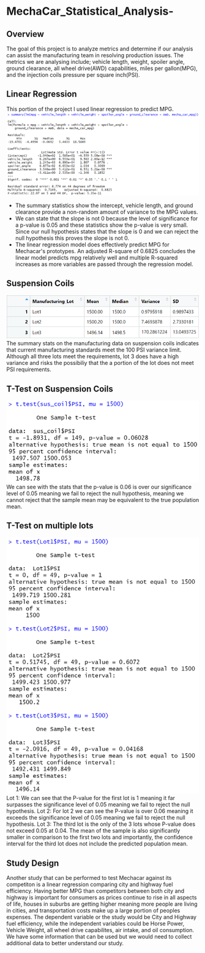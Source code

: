 # MechaCar_Statistical_Analysis-
## Overview
The goal of this project is to analyze metrics and determine if our analysis can assist the manufacturing team in resolving production issues. The metrics we are analysing include; vehicle length, weight, spoiler angle, ground clearance, all wheel drive(AWD) capabilities, miles per gallon(MPG), and the injection coils pressure per square inch(PSI). 
## Linear Regression
This portion of the project I used linear regression to predict MPG. 
![This is an image](https://github.com/weise142/MechaCar_Statistical_Analysis-/blob/main/images/Summary%20stats.png)
- The summary statistics show the intercept, vehicle length, and ground clearance provide a non-random amount of variance to the MPG values.
- We can state that the slope is not 0 because the level of significance for a p-value is 0.05 and these statistics show the p-value is very small. Since our null hypothesis states that the slope is 0 and we can reject the null hypothesis this proves the slope is not 0.
- The linear regression model does effectively predict MPG for Mechacar's prototypes. An adjusted R-square of 0.6825 concludes the linear model predicts mpg relatively well and multiple R-squared increases as more variables are passed through the regression model.
## Suspension Coils
![This is an image](https://github.com/weise142/MechaCar_Statistical_Analysis-/blob/main/images/lot%20summary%20table.png)
The summary stats on the manufacturing data on suspension coils indicates that current manufacturing standards meet the 100 PSI variance limit. Although all three lots meet the requirements, lot 3 does have a high variance and risks the possibiliy that the a portion of the lot does not meet PSI requirements.
## T-Test on Suspension Coils
![This is an image](https://github.com/weise142/MechaCar_Statistical_Analysis-/blob/main/images/t-test.png)
We can see with the stats that the p-value is 0.06 is over our significance level of 0.05 meaning we fail to reject the null hypothesis, meaning we cannot reject that the sample mean may be equivalent to the true population mean. 
## T-Test on multiple lots
![This is an image](https://github.com/weise142/MechaCar_Statistical_Analysis-/blob/main/images/multi%20lot%20t-test.png)
Lot 1: We can see that the P-value for the first lot is 1 meaning it far surpasses the significance level of 0.05 meaning we fail to reject the null hypothesis.
Lot 2: For lot 2 we can see the P-value is over 0.06 meaning it exceeds the significance level of 0.05 meaning we fail to reject the null hypothesis.
Lot 3: The third lot is the only of the 3 lots whose P-value does not exceed 0.05 at 0.04. The mean of the sample is also significantly smaller in comparison to the first two lots and importantly, the confidence interval for the third lot does not include the predicted population mean.
## Study Design
Another study that can be performed to test Mechacar against its competiton is a linear regression comparing city and highway fuel efficiency. Having better MPG than competitors between both city and highway is important for consumers as prices continue to rise in all aspects of life, houses in suburbs are getting higher meaning more people are living in cities, and transportation costs make up a large portion of peoples expenses. The dependent variable or the study would be City and Highway fuel efficiency, while the independent variables could be Horse Power, Vehicle Weight, all wheel drive capabilites, air intake, and oil consumption. We have some information that can be used but we would need to collect additional data to better understand our study.
